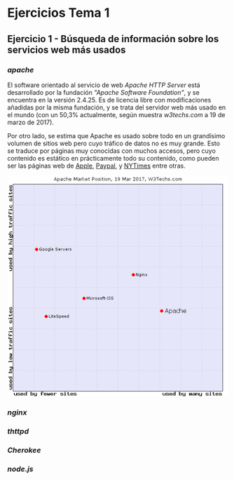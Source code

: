 # Ejercicios Tema 1
## Ejercicio 1 - Búsqueda de información sobre los servicios web más usados

### ***apache***
El software orientado al servicio de web *Apache HTTP Server* está desarrollado por la fundación *"Apache Software Foundation"*, y se encuentra en la versión 2.4.25. Es de licencia libre con modificaciones añadidas por la misma fundación, y se trata del servidor web más usado en el mundo (con un 50,3% actualmente, según muestra *w3techs.com* a 19 de marzo de 2017).

Por otro lado, se estima que Apache es usado sobre todo en un grandísimo volumen de sitios web pero cuyo tráfico de datos no es muy grande. Esto se traduce por páginas muy conocidas con muchos accesos, pero cuyo contenido es estático en prácticamente todo su contenido, como pueden ser las páginas web de [Apple](http://www.apple.com), [Paypal](http://www.paypal.com), y [NYTimes](http://nytimes.com) entre otras.

![Grafico-uso-Apache](https://github.com/adrianmorente/SWAP_UGR/blob/master/Tema1/1.1-ws-apache-w3techs.png)

### ***nginx***


### ***thttpd***


### ***Cherokee***


### ***node.js***
